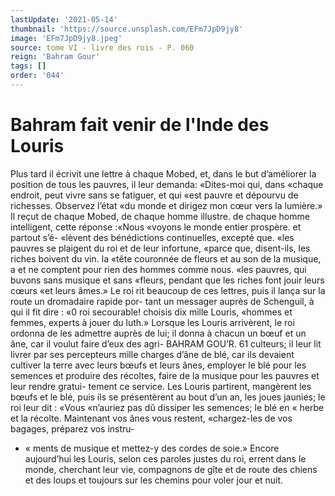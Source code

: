 ```yaml
---
lastUpdate: '2021-05-14'
thumbnail: 'https://source.unsplash.com/EFm7JpD9jy8'
image: 'EFm7JpD9jy8.jpeg'
source: tome VI - livre des rois - P. 060
reign: 'Bahram Gour'
tags: []
order: '044'
---
```


# Bahram fait venir de l'Inde des Louris

Plus tard il écrivit une lettre à chaque Mobed,
et, dans le but d’améliorer la position de tous les pauvres, il leur demanda: «Dites-moi qui, dans «chaque endroit, peut vivre sans se fatiguer, et qui «est pauvre et dépourvu de richesses. Observez l’état
«du monde et dirigez mon cœur vers la lumière.»
Il reçut de chaque Mobed, de chaque homme illustre. de chaque homme intelligent, cette réponse :«Nous «voyons le monde entier prospère. et partout s’é-
«lèvent des bénédictions continuelles, excepté que.
«les pauvres se plaigent du roi et de leur infortune, «parce que, disent-ils, les riches boivent du vin. la «tête couronnée de fleurs et au son de la musique,
a et ne comptent pour rien des hommes comme nous. «les pauvres, qui buvons sans musique et sans «fleurs, pendant que les riches font jouir leurs cœurs «et leurs âmes.» Le roi rit beaucoup de ces lettres,
puis il lança sur la route un dromadaire rapide por- tant un messager auprès de Schenguil, à qui il fit dire : «0 roi secourable! choisis dix mille Louris, «hommes et femmes, experts à jouer du luth.»
Lorsque les Louris arrivèrent, le roi ordonna de les admettre auprès de lui; il donna à chacun un bœuf et un âne, car il voulut faire d’eux des agri-
BAHRAM GOU’R. 61 culteurs; il leur lit livrer par ses percepteurs mille
charges d’âne de blé, car ils devaient cultiver la terre
avec leurs bœufs et leurs ânes, employer le blé pour
les semences et produire des récoltes, faire de la musique pour les pauvres et leur rendre gratui- tement ce service. Les Louris partirent, mangèrent les bœufs et le blé, puis ils se présentèrent au bout
d’un an, les joues jaunies; le roi leur dit : «Vous «n’auriez pas dû dissiper les semences; le blé en
« herbe et la récolte. Maintenant vos ânes vous restent, «chargez-les de vos bagages, préparez vos instru-

- « ments de musique et mettez-y des cordes de soie.» Encore aujourd’hui les Louris, selon ces paroles
  justes du roi, errent dans le monde, cherchant leur vie, compagnons de gîte et de route des chiens et des loups et toujours sur les chemins pour voler jour et nuit.
